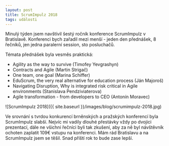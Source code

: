 ```yaml
---
layout: post
title: ScrumImpulz 2018
tags: události
---
```


Minulý týden jsem navštívil šestý ročník konference ScrumImpulz v Bratislavě.
Konferenci bych zařadil mezi menší - jeden den přednášek, 8 řečníků,
jen jedna paralerní session, sto posluchačů.

<!--more-->

Témata přednášek byla vesměs praktická:

- Agility as the way to survive (Timofey Yevgrashyn)
- Contracts and Agile (Martin Strigač)
- One team, one goal (Marina Schiffer)
- EduScrum, the very real alternative for education process (Ján Majoroš)
- Navigating Disruption, Why is integrated risk critical in Agile environments (Stanislava Pendziviaterova)
- Agile transformation - from developers to CEO (Antonín Moravec)

![ScrumImpulz 2018]({{ site.baseurl }}/images/blog/scrumimpulz-2018.jpg)

Ve srovnání s tvrdou konkurencí brněnských a pražských konferencí byla ScrumImpulz slabší.
Nejvíc mi vadily dlouhé přestávky vždy po dvojici prezentací, dále ne všichni řečníci byli
tak zkušení, aby za ně byl návštěvník ochoten zaplatit 109€ vstupu na konferenci.
Mám rád Bratislavu a na ScrumImpulz jsem se těšil. Snad příští rok to bude zase lepší.
